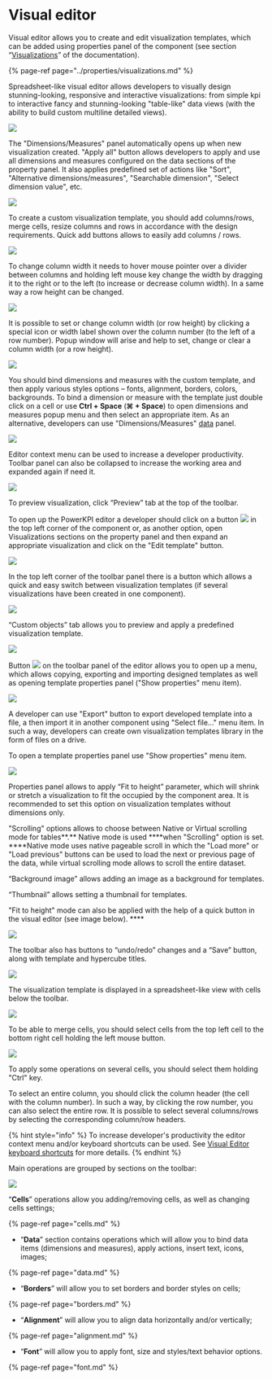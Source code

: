 # Visual editor

Visual editor allows you to create and edit visualization templates, which can be added using properties panel of the component \(see section “[Visualizations](../properties/visualizations.md)” of the documentation\).

{% page-ref page="../properties/visualizations.md" %}

Spreadsheet-like visual editor allows developers to visually design stunning-looking, responsive and interactive visualizations: from simple kpi to interactive fancy and stunning-looking "table-like" data views \(with the ability to build custom multiline detailed views\).

![](../.gitbook/assets/visualeditor1.png)

The "Dimensions/Measures" panel automatically opens up when new visualization created. "Apply all" button allows developers to apply and use all dimensions and measures configured on the data sections of the property panel. It also applies predefined set of actions like "Sort", "Alternative dimensions/measures", "Searchable dimension", "Select dimension value", etc.

![](../.gitbook/assets/productivityenhancements.gif)

To create a custom visualization template, you should add columns/rows, merge cells, resize columns and rows in accordance with the design requirements.  Quick add buttons allows to easily add columns / rows.

![](../.gitbook/assets/quickaddcellsbuttons.gif)

To change column width it needs to hover mouse pointer over a divider between columns and holding left mouse key change the width by dragging it to the right or to the left \(to increase or decrease column width\). In a same way a row height can be changed.

![](../.gitbook/assets/resize.gif)

It is possible to set or change column width \(or row height\) by clicking a special icon or width label shown over the column number \(to the left of a row number\). Popup window will arise and help to set, change or clear a column width \(or a row height\).

![](../.gitbook/assets/resize2.gif)

You should bind dimensions and measures with the custom template, and then apply various styles options – fonts, alignment, borders, colors, backgrounds. To bind a dimension or measure with the template just double click on a cell or use **Ctrl + Space** \(**⌘ + Space**\)  to open dimensions and measures popup menu and then select an appropriate item. As an alternative, developers can use "Dimensions/Measures" [data](data.md) panel.

![](../.gitbook/assets/dimsmeasurespopup.gif)

Editor context menu can be used to increase a developer productivity. Toolbar panel can also be collapsed to increase the working area and expanded again if need it.

![](../.gitbook/assets/contextmenu.gif)

To preview visualization, click “Preview” tab at the top of the toolbar. 

To open up the PowerKPI editor a developer should click on a button ![](../.gitbook/assets/image%20%28151%29.png) in the top left corner of the component or, as another option, open Visualizations sections on the property panel and then expand an appropriate  visualization and click on the "Edit template" button.

![](../.gitbook/assets/neweditmode.gif)

In the top left corner of the toolbar panel there is a button which allows a quick and easy switch between visualization templates \(if several visualizations have been created in one component\).

![](../.gitbook/assets/image%20%28100%29.png)

“Custom objects” tab allows you to preview and apply a predefined visualization template.

![](../.gitbook/assets/image%20%2874%29.png)



Button ![](../.gitbook/assets/menubutton.png) on the toolbar panel of the editor allows you to open up a menu, which allows copying, exporting and importing designed templates as well as opening template properties panel \("Show properties" menu item\). 

![](../.gitbook/assets/templatemenu.png)

A developer can use "Export" button to export developed template into a file, a then import it in another component using "Select file..." menu item. In such a way, developers can create own visualization templates library in the form of files on a drive.

To open a template properties panel use "Show properties" menu item.

![](../.gitbook/assets/templateprops.png)

Properties panel allows to apply “Fit to height” parameter, which will shrink or stretch a visualization to fit the occupied by the component area. It is recommended to set this option on visualization templates without dimensions only.

"Scrolling" options allows to choose between Native or Virtual scrolling mode for tables**.** Native mode is used ****when "Scrolling" option is set. ****Native mode uses native pageable scroll in which the  "Load more" or "Load previous" buttons can be used to load the next or previous page of the data, while virtual scrolling mode allows to scroll the entire dataset.

“Background image” allows adding an image as a background for templates. 

“Thumbnail” allows setting a thumbnail for templates.

"Fit to height" mode can also be applied with the help of a quick button in the visual editor \(see image below\). ****

![](../.gitbook/assets/fitheight.gif)

The toolbar also has buttons to “undo/redo” changes and a “Save” button, along with template and hypercube titles.

![](../.gitbook/assets/image%20%2842%29.png)

The visualization template is displayed in a spreadsheet-like view with cells below the toolbar.

![](../.gitbook/assets/image%20%2839%29.png)

To be able to merge cells, you should select cells from the top left cell to the bottom right cell holding the left mouse button.

![](../.gitbook/assets/image%20%28135%29.png)

To apply some operations on several cells, you should select them holding "Ctrl" key.

To select an entire column, you should click the column header \(the cell with the column number\). In such a way, by clicking the row number, you can also select the entire row. It is possible to select several columns/rows by selecting the corresponding column/row headers.

{% hint style="info" %}
To increase developer's productivity the editor context menu and/or keyboard shortcuts can be used. See [Visual Editor keyboard shortcuts](visual-editor-keyboard-shortcuts.md) for more details.
{% endhint %}

Main operations are grouped by sections on the toolbar:

![](../.gitbook/assets/visualeditortoolbar.png)

“**Cells**” operations allow you adding/removing cells, as well as changing cells settings;

{% page-ref page="cells.md" %}

*  “**Data**” section contains operations which will allow you to bind data items \(dimensions and measures\), apply actions, insert text, icons, images;

{% page-ref page="data.md" %}

*  “**Borders**” will allow you to set borders and border styles on cells;

{% page-ref page="borders.md" %}

*  “**Alignment**” will allow you to align data horizontally and/or vertically;

{% page-ref page="alignment.md" %}

*  “**Font**” will allow you to apply font, size and styles/text behavior options.

{% page-ref page="font.md" %}


